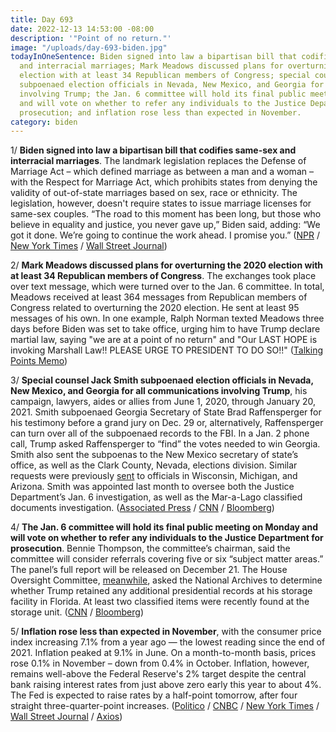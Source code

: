 ```yaml
---
title: Day 693
date: 2022-12-13 14:53:00 -08:00
description: '"Point of no return."'
image: "/uploads/day-693-biden.jpg"
todayInOneSentence: Biden signed into law a bipartisan bill that codifies same-sex
  and interracial marriages; Mark Meadows discussed plans for overturning the 2020
  election with at least 34 Republican members of Congress; special counsel Jack Smith
  subpoenaed election officials in Nevada, New Mexico, and Georgia for all communications
  involving Trump; the Jan. 6 committee will hold its final public meeting on Monday
  and will vote on whether to refer any individuals to the Justice Department for
  prosecution; and inflation rose less than expected in November.
category: biden
---
```


1/ **Biden signed into law a bipartisan bill that codifies same-sex and interracial marriages**. The landmark legislation replaces the Defense of Marriage Act – which defined marriage as between a man and a woman – with the Respect for Marriage Act, which prohibits states from denying the validity of out-of-state marriages based on sex, race or ethnicity. The legislation, however, doesn't require states to issue marriage licenses for same-sex couples. “The road to this moment has been long, but those who believe in equality and justice, you never gave up,” Biden said, adding: “We got it done. We’re going to continue the work ahead. I promise you.” ([NPR](https://www.npr.org/2022/12/13/1142331501/biden-to-sign-respect-for-marriage-act-reflecting-his-and-the-countrys-evolution) / [New York Times](https://www.nytimes.com/2022/12/13/us/politics/biden-same-sex-marriage-bill.html) / [Wall Street Journal](https://www.wsj.com/articles/biden-to-sign-legislation-protecting-same-sex-marriage-11670938183?mod=politics_lead_pos2))

2/ **Mark Meadows discussed plans for overturning the 2020 election with at least 34 Republican members of Congress**. The exchanges took place over text message, which were turned over to the Jan. 6 committee. In total, Meadows received at least 364 messages from Republican members of Congress related to overturning the 2020 election. He sent at least 95 messages of his own. In one example, Ralph Norman texted Meadows three days before Biden was set to take office, urging him to have Trump declare martial law, saying "we are at a point of no return" and "Our LAST HOPE is invoking Marshall Law!! PLEASE URGE TO PRESIDENT TO DO SO!!" ([Talking Points Memo](https://talkingpointsmemo.com/feature/mark-meadows-exchanged-texts-with-34-members-of-congress-about-plans-to-overturn-the-2020-election))

3/ **Special counsel Jack Smith subpoenaed election officials in Nevada, New Mexico, and Georgia for all communications involving Trump**, his campaign, lawyers, aides or allies from June 1, 2020, through January 20, 2021. Smith subpoenaed Georgia Secretary of State Brad Raffensperger for his testimony before a grand jury on Dec. 29 or, alternatively, Raffensperger  can turn over all of the subpoenaed records to the FBI. In a Jan. 2 phone call, Trump asked Raffensperger to “find” the votes needed to win Georgia. Smith also sent the subpoenas to the New Mexico secretary of state’s office, as well as the Clark County, Nevada, elections division. Similar requests were previously [sent](https://www.cnn.com/2022/12/06/politics/jack-smith-subpoena-local-officials-michigan-wisconsin/index.html) to officials in Wisconsin, Michigan, and Arizona. Smith was appointed last month to oversee both the Justice Department’s Jan. 6 investigation, as well as the Mar-a-Lago classified documents investigation. ([Associated Press](https://apnews.com/article/capitol-siege-politics-georgia-atlanta-subpoenas-07a6acf3de8ecaf50c60b32a1e653981) / [CNN](https://www.cnn.com/2022/12/13/politics/nevada-new-mexico-georgia-subpoena-2020-election) / [Bloomberg](https://www.bloomberg.com/news/articles/2022-12-12/trump-special-counsel-subpoenas-georgia-secretary-of-state-brad-raffensperger?srnd=premium&sref=MIBMEEoj))

4/ **The Jan. 6 committee will hold its final public meeting on Monday and will vote on whether to refer any individuals to the Justice Department for prosecution**. Bennie Thompson, the committee’s chairman, said the committee will consider referrals covering five or six “subject matter areas.” The panel’s full report will be released on December 21. The House Oversight Committee, [meanwhile](https://www.washingtonpost.com/national-security/2022/12/13/trump-storage-unit-house-committee/), asked the National Archives to determine whether Trump retained any additional presidential records at his storage facility in Florida. At least two classified items were recently found at the storage unit.  ([CNN](https://www.cnn.com/2022/12/13/politics/january-6-committee-final-public-meeting/index.html) / [Bloomberg](https://www.bloomberg.com/news/articles/2022-12-13/jan-6-committee-to-vote-dec-19-on-criminal-referrals-over-mob-attack?srnd=premium&sref=MIBMEEoj))

5/ **Inflation rose less than expected in November**, with the consumer price index increasing 7.1% from a year ago — the lowest reading since the end of 2021. Inflation peaked at 9.1% in June. On a month-to-month basis, prices rose 0.1% in November – down from 0.4% in October. Inflation, however, remains well-above the Federal Reserve's 2% target despite the central bank raising interest rates from just above zero early this year to about 4%. The Fed is expected to raise rates by a half-point tomorrow, after four straight three-quarter-point increases. ([Politico](https://www.politico.com/news/2022/12/13/us-inflation-slowed-sharply-past-12-months-00073646) / [CNBC](https://www.cnbc.com/2022/12/13/cpi-inflation-november-2022-.html) / [New York Times](https://www.nytimes.com/2022/12/13/business/economy/inflation-cpi-november.html) / [Wall Street Journal](https://www.wsj.com/articles/us-inflation-november-2022-consumer-price-index-11670883405?mod=hp_lead_pos1&mod=hp_lead_pos1) / [Axios](https://www.axios.com/2022/12/13/inflation-consumer-prices-november))